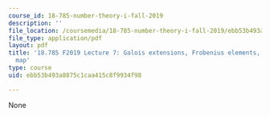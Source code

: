 ```yaml
---
course_id: 18-785-number-theory-i-fall-2019
description: ''
file_location: /coursemedia/18-785-number-theory-i-fall-2019/ebb53b493a8875c1caa415c8f9934f98_MIT18_785F19_lec7.pdf
file_type: application/pdf
layout: pdf
title: '18.785 F2019 Lecture 7: Galois extensions, Frobenius elements, and the Artin
  map'
type: course
uid: ebb53b493a8875c1caa415c8f9934f98

---
```

None
